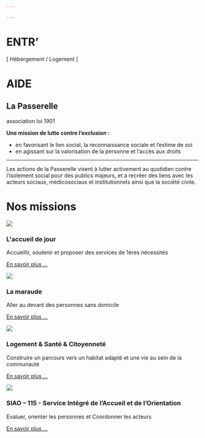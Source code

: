 ```yaml
---

---
```


<div class="py-5 rounded-1 shadow-lg" style="background-image: url('{{ "/img/header-accueil-1200-v2.jpg" | relative_url }}'); background-size: cover;">
<div class="row g-5 py-5">
<div class="col-10 col-sm-1 col-lg-7"></div>
<div class="col-sm-8 col-lg-4 p-4 text-light">
<h1 class="lh-1 mb-3">ENTR’</h1>
<p class="fs-3 text-center">[ Hébergement / Logement ]</p>
<h1 class="lh-1 mb-3 text-end">AIDE</h1>
</div>
</div>
</div>


<div class="row align-items-start mt-5" style="background-image: url('{{ "/img/rond.png" | relative_url }}');">
<div class="col text-center fs-5">

## La Passerelle

association loi 1901

</div>
<div class="col">

**Une mission de lutte contre l’exclusion :**

-  en favorisant le lien social, la reconnaissance sociale et l’estime de soi
-  en agissant sur la valorisation de la personne et l’accès aux droits

___

Les actions de la Passerelle visent à lutter activement au quotidien contre l’isolement social pour des publics majeurs, et à recréer des liens avec les acteurs sociaux, médicosociaux et institutionnels ainsi que la société civile.

</div>
</div>


<div class="container">

<h1>Nos missions</h1>

<div class="row g-4 py-5 row-cols-1 row-cols-lg-4">

<div class="col"><div class="p-3 bg-primary rounded-3 shadow">
<p class="text-center"><img src="{{ "/img/accueil-jour-200x189.png" | relative_url }}" /></p>
<h3 class="fs-3 fw-bold">L'accueil de jour</h3>
<p>Accueillir, soutenir et proposer des services de 1ères nécessités</p>
<a href="{{ "/accueil-de-jour/" | relative_url }}" class="btn btn-primary btn-lg">En savoir plus ...</a>

</div></div>

<div class="col"><div class="p-3 rounded-3 shadow">
<p class="text-center"><img src="{{ "/img/maraude-200x189.png" | relative_url }}" /></p>
<h3 class="fs-3 fw-bold">La maraude</h3>
<p>Aller au devant des personnes sans domicile</p>
<a href="{{ "/maraude/" | relative_url }}" class="btn btn-primary btn-lg">En savoir plus ...</a>
</div></div>

<div class="col"><div class="p-3 bg-secondary rounded-3 shadow">
<p class="text-center"><img src="{{ "/img/logement-sante-200x189.png" | relative_url }}" /></p>
<h3 class="fs-3 fw-bold">Logement & Santé & Citoyenneté</h3>
<p>Construire un parcours vers un habitat adapté et une vie au sein de la communauté</p>
<a href="{{ "/acces-et-maintien-au-logement/" | relative_url }}" class="btn btn-primary btn-lg">En savoir plus ...</a>
</div></div>

<div class="col"><div class="p-3 rounded-3 shadow">
<p class="text-center"><img src="{{ "/img/115-2-200x189.png" | relative_url }}" /></p>
<h3 class="fs-3 fw-bold">SIAO – 115 - Service Intégré de l’Accueil et de l’Orientation</h3>
<p>Evaluer, orienter les personnes et Coordonner les acteurs </p>
<a href="{{ "/siao-115/" | relative_url }}" class="btn btn-primary btn-lg">En savoir plus ...</a>
</div></div>

</div>
</div>
